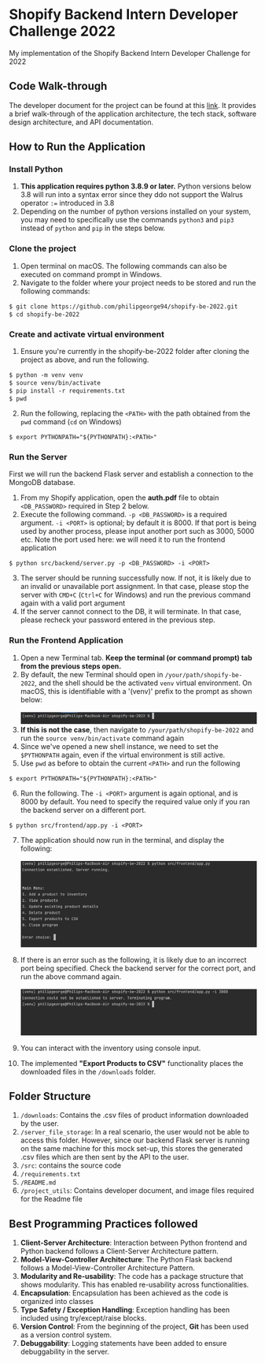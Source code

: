 # Shopify Backend Intern Developer Challenge 2022
My implementation of the Shopify Backend Intern Developer Challenge for 2022

## Code Walk-through
The developer document for the project can be found at this [link](DeveloperDocument.pdf). It provides a brief walk-through of the application architecture, the tech stack, software design architecture, and API documentation.

## How to Run the Application

### Install Python
1. **This application requires python 3.8.9 or later.** Python versions below 3.8 will run into a syntax error since they ddo not support the Walrus operator `:=` introduced in 3.8
2. Depending on the number of python versions installed on your system, you may need to specifically use the commands `python3` and `pip3` instead of `python` and `pip` in the steps below.

### Clone the project
1. Open terminal on macOS. The following commands can also be executed on command prompt in Windows.
2. Navigate to the folder where your project needs to be stored and run the following commands:

```
$ git clone https://github.com/philipgeorge94/shopify-be-2022.git
$ cd shopify-be-2022
```

### Create and activate virtual environment
1. Ensure you're currently in the shopify-be-2022 folder after cloning the project as above, and run the following.
```
$ python -m venv venv 
$ source venv/bin/activate
$ pip install -r requirements.txt
$ pwd
```
2. Run the following, replacing the `<PATH>` with the path obtained from the `pwd` command (`cd` on Windows)
```
$ export PYTHONPATH="${PYTHONPATH}:<PATH>"
```
### Run the Server
First we will run the backend Flask server and establish a connection to the MongoDB database.

1. From my Shopify application, open the **auth.pdf**  file to obtain `<DB_PASSWORD>` required in Step 2 below.
2. Execute the following command. `-p <DB_PASSWORD>` is a required argument. `-i <PORT>` is optional; by default it is 8000. If that port is being used by another process, please input another port such as 3000, 5000 etc. Note the port used here: we will need it to run the frontend application

```
$ python src/backend/server.py -p <DB_PASSWORD> -i <PORT>
```

3. The server should be running successfully now. If not, it is likely due to an invalid or unavailable port assignment. In that case, please stop the server with  `CMD+C` (`Ctrl+C` for Windows) and run the previous command again with a valid port argument
4. If the server cannot connect to the DB, it will terminate. In that case, please recheck your password entered in the previous step.

### Run the Frontend Application
1. Open a new Terminal tab. **Keep the terminal (or command prompt) tab from the previous steps open.**
2. By default, the new Terminal should open in `/your/path/shopify-be-2022`, and the shell should be the activated `venv` virtual environment. On macOS, this is identifiable with a '(venv)' prefix to the prompt as shown below:</br> </br>![img.png](project_utils/illustration_venv.png)
3. **If this is not the case**, then navigate to `/your/path/shopify-be-2022` and run the `source venv/bin/activate` command again
4. Since we've opened a new shell instance, we need to set the `$PYTHONPATH` again, even if the virtual environment is still active.
5. Use `pwd` as before to obtain the current `<PATH>` and run the following
```
$ export PYTHONPATH="${PYTHONPATH}:<PATH>"
```
6. Run the following. The `-i <PORT>` argument is again optional, and is 8000 by default. You need to specify the required value only if you ran the backend server on a different port. 
```
$ python src/frontend/app.py -i <PORT>
```
7. The application should now run in the terminal, and display the following: </br> </br> ![frontend_screenshot](project_utils/illustration_FEScrshot.png)
8. If there is an error such as the following, it is likely due to an incorrect port being specified. Check the backend server for the correct port, and run the above command again. </br> </br>![illustration_FE_error.png](project_utils/illustration_FE_error.png) 


10. You can interact with the inventory using console input.
11. The implemented **"Export Products to CSV"** functionality places the downloaded files in the `/downloads` folder.

## Folder Structure
1. `/downloads`: Contains the .csv files of product information downloaded by the user.
2. `/server_file_storage`: In a real scenario, the user would not be able to access this folder. However, since our backend Flask server is running on the same machine for this mock set-up, this stores the generated .csv files which are then sent by the API to the user.
3. `/src`: contains the source code
4. `/requirements.txt`
5. `/README.md`
6. `/project_utils`: Contains developer document, and image files required for the Readme file

## Best Programming Practices followed 
1. **Client-Server Architecture**: Interaction between Python frontend and Python backend follows a Client-Server Architecture pattern.
2. **Model-View-Controller Architecture**: The Python Flask backend follows a Model-View-Controller Architecture Pattern.
3. **Modularity and Re-usability**: The code has a package structure that shows modularity. This has enabled re-usability across functionalities.
4. **Encapsulation**: Encapsulation has been achieved as the code is organized into classes
5. **Type Safety / Exception Handling**: Exception handling has been included using try/except/raise blocks. 
6. **Version Control**: From the beginning of the project, **Git** has been used as a version control system.
7. **Debuggability**: Logging statements have been added to ensure debuggability in the server.



